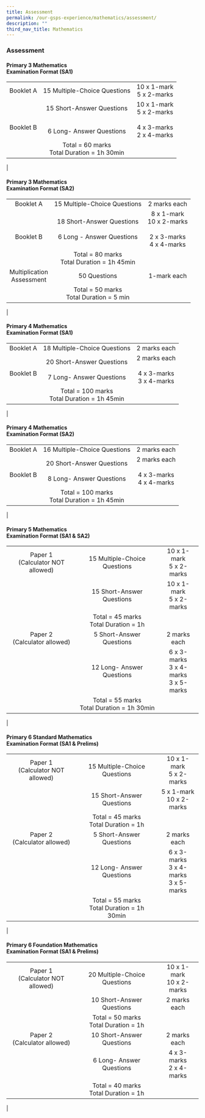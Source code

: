 ```yaml
---
title: Assessment
permalink: /our-gsps-experience/mathematics/assessment/
description: ""
third_nav_title: Mathematics
---
```

### **Assessment**
#### **Primary 3 Mathematics<br>Examination Format (SA1)**

|  |  |  |
|:---:|:---:|:---:|
| Booklet A | 15 Multiple-Choice Questions | 10 x 1-mark<br>5 x 2-marks  |
| <br><br>Booklet B | 15 Short-Answer Questions <br><br><br>6 Long- Answer Questions | 10 x 1-mark <br>5 x 2-marks <br><br> 4 x 3-marks<br>2 x 4-marks |
|  | Total = 60 marks<br>Total Duration = 1h 30min |  |
|

#### **Primary 3 Mathematics<br>Examination Format (SA2)**

|  |  |  |
|:---:|:---:|:---:|
| Booklet A  | 15 Multiple-Choice Questions  | 2 marks each  |
| <br><br>Booklet B | 18 Short-Answer Questions<br><br>6 Long - Answer Questions | 8 x 1-mark <br>10 x 2-marks<br><br>2 x 3-marks<br>4 x 4-marks |
|  | Total = 80 marks<br>Total Duration = 1h 45min |  |
| Multiplication<br> Assessment | 50 Questions | 1-mark each |
|  | Total = 50 marks<br>Total Duration = 5 min |  |
|

#### **Primary 4 Mathematics<br>Examination Format (SA1)**

|  |  |  |
|:---:|:---:|:---:|
| Booklet A | 18 Multiple-Choice Questions | 2 marks each |
|<br> Booklet B | 20 Short-Answer Questions<br><br>7 Long- Answer Questions | 2 marks each<br><br>4 x 3-marks<br>3 x 4-marks |
|  | Total = 100 marks<br>Total Duration = 1h 45min |  |
|

#### **Primary 4 Mathematics<br>Examination Format (SA2)**

|  |  |  |
|:---:|:---:|:---:|
| Booklet A  |  16 Multiple-Choice Questions | 2 marks each  |
| <br>Booklet B | 20 Short-Answer Questions<br><br>8 Long- Answer Questions | 2 marks each<br><br>4 x 3-marks<br>4 x 4-marks |
|  | Total = 100 marks<br>Total Duration = 1h 45min |  |
|

#### **Primary 5 Mathematics<br>Examination Format (SA1 & SA2)**

|  |  |  |
|:---:|:---:|:---:|
| Paper 1<br>(Calculator NOT allowed) | 15 Multiple-Choice Questions | 10 x 1-mark<br>5 x 2-marks  |
|  | 15 Short-Answer Questions | 10 x 1-mark <br>5 x 2-marks |
|  | Total = 45 marks<br>Total Duration = 1h |  |
| Paper 2<br> (Calculator allowed) | 5 Short-Answer Questions | 2 marks each |
|  | 12 Long- Answer Questions | 6 x 3-marks <br>3 x 4-marks <br>3 x 5-marks |
|  | Total = 55 marks<br>Total Duration = 1h 30min |  |
|

#### **Primary 6 Standard Mathematics  <br>Examination Format (SA1 & Prelims)**

|  |  |  |
|:---:|:---:|:---:|
| Paper 1<br>(Calculator NOT allowed) | 15 Multiple-Choice Questions | 10 x 1-mark<br>5 x 2-marks  |
|  | 15 Short-Answer Questions | 5 x 1-mark<br>10 x 2-marks |
|  | Total = 45 marks<br>Total Duration = 1h |  |
| Paper 2 <br>(Calculator allowed) | 5 Short-Answer Questions | 2 marks each |
|  | 12 Long- Answer Questions | 6 x 3-marks <br>3 x 4-marks <br>3 x 5-marks |
|  | Total = 55 marks<br>Total Duration = 1h 30min |  |
|

#### **Primary 6 Foundation Mathematics <br>Examination Format (SA1 & Prelims)**

|  |  |  |
|:---:|:---:|:---:|
| Paper 1<br>(Calculator NOT allowed) | 20 Multiple-Choice Questions | 10 x 1-mark <br>10 x 2-marks  |
|  | 10 Short-Answer Questions | 2 marks each |
|  | Total = 50 marks<br>Total Duration = 1h |  |
| Paper 2 <br>(Calculator allowed) | 10 Short-Answer Questions | 2 marks each |
|  | 6 Long- Answer Questions | 4 x 3-marks <br>2 x 4-marks  |
|  | Total = 40 marks<br>Total Duration = 1h |  |
|